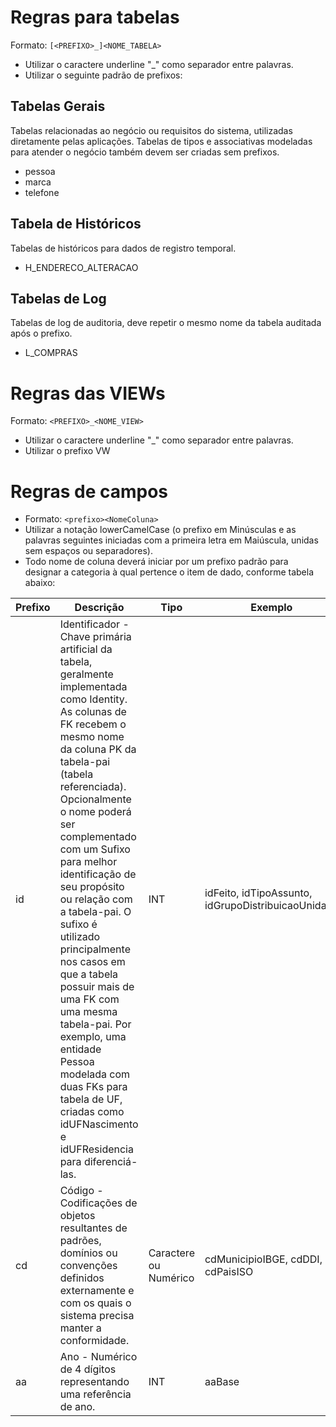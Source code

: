 # Regras para tabelas

Formato: ```[<PREFIXO>_]<NOME_TABELA>```

* Utilizar o caractere underline "_" como separador entre palavras.
* Utilizar o seguinte padrão de prefixos:

## Tabelas Gerais
Tabelas relacionadas ao negócio ou requisitos do sistema, utilizadas diretamente pelas aplicações. Tabelas de tipos e associativas modeladas para atender o negócio também devem ser criadas sem prefixos. 

* pessoa
* marca
* telefone

## Tabela de Históricos
Tabelas de históricos para dados de registro temporal. 

* H_ENDERECO_ALTERACAO

## Tabelas de Log

Tabelas de log de auditoria, deve repetir o mesmo nome da tabela auditada após o prefixo. 

* L_COMPRAS

# Regras das VIEWs

 Formato: ```<PREFIXO>_<NOME_VIEW>```

* Utilizar o caractere underline "_" como separador entre palavras.
* Utilizar o prefixo VW

# Regras de campos

* Formato: ```<prefixo><NomeColuna>```
* Utilizar a notação lowerCamelCase (o prefixo em Minúsculas e as palavras seguintes iniciadas com a primeira letra em Maiúscula, unidas sem espaços ou separadores).
* Todo nome de coluna deverá iniciar por um prefixo padrão para designar a categoria à qual pertence o item de dado, conforme tabela abaixo:

Prefixo | Descrição | Tipo | Exemplo
---- | ---- | ---- | ----
id |	Identificador - Chave primária artificial da tabela, geralmente implementada como Identity. As colunas de FK recebem o mesmo nome da coluna PK da tabela-pai (tabela referenciada). Opcionalmente o nome poderá ser complementado com um Sufixo para melhor identificação de seu propósito ou relação com a tabela-pai. O sufixo é utilizado principalmente nos casos em que a tabela possuir mais de uma FK com uma mesma tabela-pai. Por exemplo, uma entidade Pessoa modelada com duas FKs para tabela de UF, criadas como idUFNascimento e idUFResidencia para diferenciá-las.|INT |idFeito, idTipoAssunto, idGrupoDistribuicaoUnidade
cd |	Código - Codificações de objetos resultantes de padrões, domínios ou convenções definidos externamente e com os quais o sistema precisa manter a conformidade. 	| Caractere ou Numérico 	|cdMunicipioIBGE, cdDDI, cdPaisISO
aa |	Ano - Numérico de 4 dígitos representando uma referência de ano.  |	INT |	aaBase |aaExercicio 